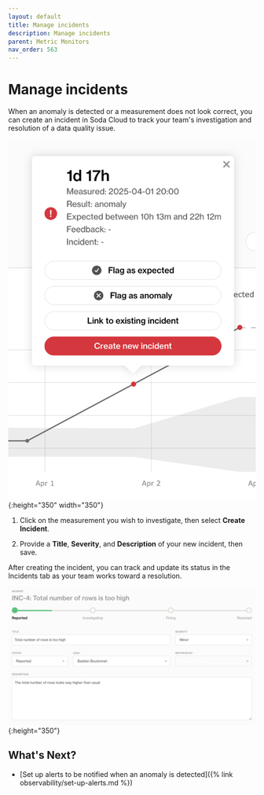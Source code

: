 ```yaml
---
layout: default
title: Manage incidents
description: Manage incidents
parent: Metric Monitors
nav_order: 563
---
```


# Manage incidents

When an anomaly is detected or a measurement does not look correct, you can create an incident in Soda Cloud to track your team's investigation and resolution of a data quality issue.

![with-library](/assets/images/flag-measurements.png){:height="350" width="350"}

1. Click on the measurement you wish to investigate, then select **Create Incident**.

2. Provide a **Title**, **Severity**, and **Description** of your new incident, then save.


After creating the incident, you can track and update its status in the Incidents tab as your team works toward a resolution.

![with-library](/assets/images/track-incident.png){:height="350"}


## What's Next?

- [Set up alerts to be notified when an anomaly is detected]({% link observability/set-up-alerts.md %})